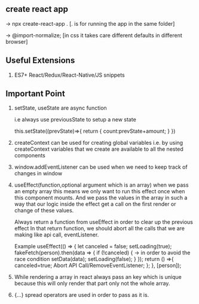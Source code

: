 ## create react app 

-> npx create-react-app .      [. is for running the app in the same folder]

-> @import-normalize; [in css it takes care different defaults in different browser]


## Useful Extensions

1. ES7+ React/Redux/React-Native/JS snippets

## Important Point

1.  setState, useState are async function

    i.e always use previousState to setup a new state

    this.setState((prevState)=>{
        return {
            count:prevState+amount;
        }
    })


2. createContext can be used for creating global variables
   i.e. by using createContext variables that we create are available to all the nested components

3. window.addEventListener can be used when we need to keep track of changes in window

4. useEffect(function,optional argument which is an array)
   when we pass an empty array this means we only want to run this effect once when this component mounts.
   And we pass the values in the array in such a way that our logic inside the effect get a call on 
   the first render or change of these values.
   
   Always return a function from useEffect in order to clear up the previous effect
   In that return function, we should abort all the calls that we are making like api call, eventListener.

   Example 
    useEffect(() => {
        let canceled = false;
        setLoading(true);
        fakeFetch(person).then(data => {
        if (!canceled) { -> in order to avoid the race condition 
            setData(data);
            setLoading(false);
        }
        });
        return () =>{
            canceled=true;
            Abort API Call/RemoveEventListener;
        };
    }, [person]);

5. While rendering a array in react always pass an key which is unique because this will only render that part only not the whole array.

6. {...} spread operators are used in order to pass as it is.